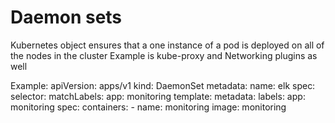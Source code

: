 # Daemon sets
Kubernetes object ensures that a one instance of a pod is deployed on all of the nodes in the cluster
Example is kube-proxy and Networking plugins as well 


Example: 
apiVersion: apps/v1
kind: DaemonSet
metadata: 
    name: elk
spec: 
    selector: 
        matchLabels:
            app: monitoring
    template: 
        metadata:
            labels: 
                app: monitoring
        spec: 
            containers:
            - name: monitoring
              image: monitoring
              